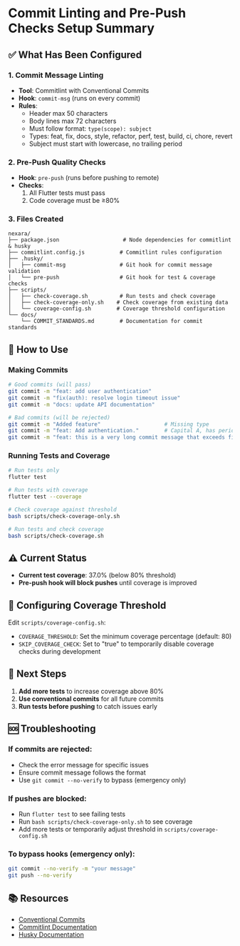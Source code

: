 # Commit Linting and Pre-Push Checks Setup Summary

## ✅ What Has Been Configured

### 1. **Commit Message Linting**
- **Tool**: Commitlint with Conventional Commits
- **Hook**: `commit-msg` (runs on every commit)
- **Rules**:
  - Header max 50 characters
  - Body lines max 72 characters
  - Must follow format: `type(scope): subject`
  - Types: feat, fix, docs, style, refactor, perf, test, build, ci, chore, revert
  - Subject must start with lowercase, no trailing period

### 2. **Pre-Push Quality Checks**
- **Hook**: `pre-push` (runs before pushing to remote)
- **Checks**:
  1. All Flutter tests must pass
  2. Code coverage must be ≥80%

### 3. **Files Created**
```
nexara/
├── package.json                    # Node dependencies for commitlint & husky
├── commitlint.config.js           # Commitlint rules configuration
├── .husky/
│   ├── commit-msg                 # Git hook for commit message validation
│   └── pre-push                   # Git hook for test & coverage checks
├── scripts/
│   ├── check-coverage.sh          # Run tests and check coverage
│   ├── check-coverage-only.sh    # Check coverage from existing data
│   └── coverage-config.sh        # Coverage threshold configuration
└── docs/
    └── COMMIT_STANDARDS.md        # Documentation for commit standards
```

## 🚀 How to Use

### Making Commits
```bash
# Good commits (will pass)
git commit -m "feat: add user authentication"
git commit -m "fix(auth): resolve login timeout issue"
git commit -m "docs: update API documentation"

# Bad commits (will be rejected)
git commit -m "Added feature"                    # Missing type
git commit -m "feat: Add authentication."        # Capital A, has period
git commit -m "feat: this is a very long commit message that exceeds fifty characters"  # Too long
```

### Running Tests and Coverage
```bash
# Run tests only
flutter test

# Run tests with coverage
flutter test --coverage

# Check coverage against threshold
bash scripts/check-coverage-only.sh

# Run tests and check coverage
bash scripts/check-coverage.sh
```

## ⚠️ Current Status

- **Current test coverage**: 37.0% (below 80% threshold)
- **Pre-push hook will block pushes** until coverage is improved

## 🔧 Configuring Coverage Threshold

Edit `scripts/coverage-config.sh`:
- `COVERAGE_THRESHOLD`: Set the minimum coverage percentage (default: 80)
- `SKIP_COVERAGE_CHECK`: Set to "true" to temporarily disable coverage checks during development

## 📝 Next Steps

1. **Add more tests** to increase coverage above 80%
2. **Use conventional commits** for all future commits
3. **Run tests before pushing** to catch issues early

## 🆘 Troubleshooting

### If commits are rejected:
- Check the error message for specific issues
- Ensure commit message follows the format
- Use `git commit --no-verify` to bypass (emergency only)

### If pushes are blocked:
- Run `flutter test` to see failing tests
- Run `bash scripts/check-coverage-only.sh` to see coverage
- Add more tests or temporarily adjust threshold in `scripts/coverage-config.sh`

### To bypass hooks (emergency only):
```bash
git commit --no-verify -m "your message"
git push --no-verify
```

## 📚 Resources

- [Conventional Commits](https://www.conventionalcommits.org/)
- [Commitlint Documentation](https://commitlint.js.org/)
- [Husky Documentation](https://typicode.github.io/husky/)
